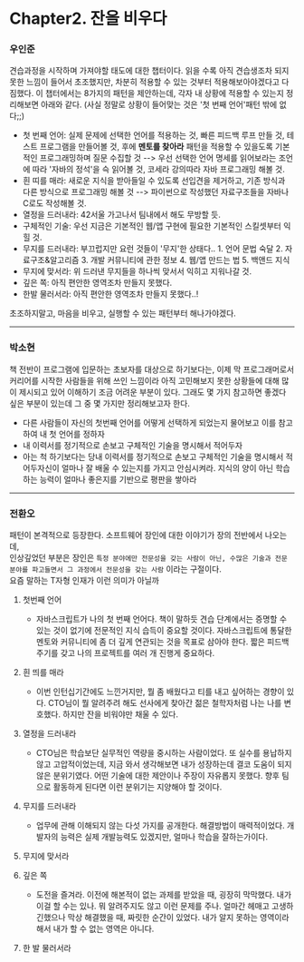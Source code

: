 # Chapter2. 잔을 비우다

<!-- example -->
<!--

### 전환오

 감동적이었다. Lorem, ipsum dolor sit amet consectetur adipisicing elit. Suscipit fugit at ratione reiciendis accusantium placeat cupiditate, nemo labore asperiores corrupti repellat dignissimos repellendus architecto ducimus et doloremque voluptatibus sed aut.

---

-->

### 우인준

견습과정을 시작하며 가져야할 태도에 대한 챕터이다. 읽을 수록 아직 견습생조차 되지 못한 느낌이 들어서 초조했지만, 차분히 적용할 수 있는 것부터 적용해보아야겠다고 다짐했다. 이 챕터에서는 8가지의 패턴을 제안하는데, 각자 내 상황에 적용할 수 있는지 정리해보면 아래와 같다. (사실 정말로 상황이 들어맞는 것은 '첫 번째 언어'패턴 밖에 없다;;)

- 첫 번째 언어: 실제 문제에 선택한 언어를 적용하는 것, 빠른 피드백 루프 만들 것, 테스트 프로그램을 만들어볼 것, 후에 **멘토를 찾아라** 패턴을 적용할 수 있을도록 기본적인 프로그래밍하며 질문 수집할 것 --> 우선 선택한 언어 명세를 읽어보라는 조언에 따라 '자바의 정석'을 슥 읽어볼 것, 코세라 강의따라 자바 프로그래밍 해볼 것.
- 흰 띠를 매라: 새로운 지식을 받아들일 수 있도록 선입견을 제거하고, 기존 방식과 다른 방식으로 프로그래밍 해볼 것 --> 파이썬으로 작성했던 자료구조들을 자바나 C로도 작성해볼 것.
- 열정을 드러내라: 42서울 가고나서 팀내에서 해도 무방할 듯.
- 구체적인 기술: 우선 지금은 기본적인 웹/앱 구현에 필요한 기본적인 스킬셋부터 익힐 것.
- 무지를 드러내라: 부끄럽지만 요런 것들이 '무지'한 상태다.. 1. 언어 문법 숙달 2. 자료구조&알고리즘 3. 개발 커뮤니티에 관한 정보 4. 웹/앱 만드는 법 5. 백앤드 지식
- 무지에 맞서라: 위 드러낸 무지들을 하나씩 맞서서 익히고 지워나갈 것.
- 깊은 쪽: 아직 편안한 영역조차 만들지 못했다.
- 한발 물러서라: 아직 편안한 영역조차 만들지 못했다..!

초조하지말고, 마음을 비우고, 실행할 수 있는 패턴부터 해나가야겠다.

---

### 박소현

책 전반이 프로그램에 입문하는 초보자를 대상으로 하기보다는, 이제 막 프로그래머로서 커리어를 시작한 사람들을 위해 쓰인 느낌이라 아직 고민해보지 못한 상황들에 대해 많이 제시되고 있어 이해하기 조금 어려운 부분이 있다. 그래도 몇 가지 참고하면 좋겠다 싶은 부분이 있는데 그 중 몇 가지만 정리해보고자 한다.

- 다른 사람들이 자신의 첫번째 언어를 어떻게 선택하게 되었는지 물어보고 이를 참고하여 내 첫 언어를 정하자
- 내 이력서를 정기적으로 손보고 구체적인 기술을 명시해서 적어두자
- 아는 척 하기보다는 당내 이력서를 정기적으로 손보고 구체적인 기술을 명시해서 적어두자신이 얼마나 잘 배울 수 있는지를 가지고 안심시켜라. 지식의 양이 아닌 학습하는 능력이 얼마나 좋은지를 기반으로 평판을 쌓아라

---

### 전환오

패턴이 본격적으로 등장한다. 소프트웨어 장인에 대한 이야기가 장의 전반에서 나오는데,  
인상깊었던 부분은 장인은 
`특정 분야에만 전문성을 갖는 사람이 아닌, 수많은 기술과 전문 분야를 파고들면서 그 과정에서 전문성을 갖는 사람`
이라는 구절이다.  
요즘 말하는 T자형 인재가 이런 의미가 아닐까 

1. 첫번째 언어

   - 자바스크립트가 나의 첫 번째 언어다. 책이 말하듯 견습 단계에서는 증명할 수 있는 것이 없기에 전문적인 지식 습득이 중요할 것이다. 자바스크립트에 통달한 멘토와 커뮤니티에 좀 더 깊게 연관되는 것을 목표로 삼아야 한다. 짧은 피드백 주기를 갖고 나의 프로젝트를 여러 개 진행게 중요하다.

2. 흰 띄를 매라

   - 이번 인턴십기간에도 느낀거지만, 뭘 좀 배웠다고 티를 내고 싶어하는 경향이 있다. CTO님이 뭘 알려주려 해도 선사에게 찾아간 젊은 철학자처럼 나는 나를 변호했다. 하지만 잔을 비워야만 채울 수 있다.

3. 열정을 드러내라

   - CTO님은 학습보단 실무적인 역량을 중시하는 사람이었다. 또 실수를 용납하지 않고 고압적이었는데, 지금 와서 생각해보면 내가 성장하는데 결코 도움이 되지 않은 분위기였다. 어떤 기술에 대한 제안이나 주장이 자유롭지 못했다. 향후 팀으로 활동하게 된다면 이런 분위기는 지양해야 할 것이다.

4. 무지를 드러내라

   - 업무에 관해 이해되지 않는 다섯 가지를 공개한다. 해결방법이 매력적이었다. 개발자의 능력은 실제 개발능력도 있겠지만, 얼마나 학습을 잘하는가이다.

5. 무지에 맞서라

6. 깊은 쪽

   - 도전을 즐겨라. 이전에 해본적이 없는 과제를 받았을 때, 굉장히 막막했다. 내가 이걸 할 수는 있나. 뭐 알려주지도 않고 이런 문제를 주나. 얼마간 헤매고 고생하긴했으나 막상 해결했을 때, 짜릿한 순간이 있었다. 내가 알지 못하는 영역이라 해서 내가 할 수 없는 영역은 아니다.

7. 한 발 물러서라
